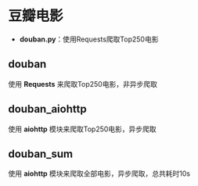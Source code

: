 # 豆瓣电影

* **douban.py**：使用Requests爬取Top250电影
## douban
使用 **Requests** 来爬取Top250电影，非异步爬取

## douban_aiohttp
使用 **aiohttp** 模块来爬取Top250电影，异步爬取

## douban_sum
使用 **aiohttp** 模块来爬取全部电影，异步爬取，总共耗时10s
